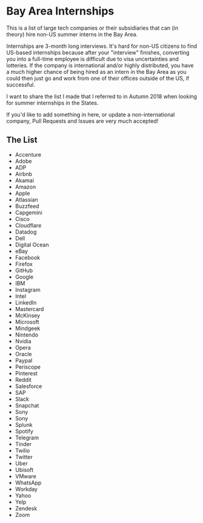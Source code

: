 # Bay Area Internships

This is a list of large tech companies or their subsidiaries that can (in theory) hire non-US summer interns in the Bay Area.

Internships are 3-month long interviews. It's hard for non-US citizens to find US-based internships because after your "interview" finishes, converting you into a full-time employee is difficult due to visa uncertainties and lotteries. If the company is international and/or highly distributed, you have a much higher chance of being hired as an intern in the Bay Area as you could then just go and work from one of their offices outside of the US, if successful.

I want to share the list I made that I referred to in Autumn 2018 when looking for summer internships in the States.

If you'd like to add something in here, or update a non-international company, Pull Requests and Issues are very much accepted!

## The List

- Accenture
- Adobe
- ADP
- Airbnb
- Akamai
- Amazon
- Apple
- Atlassian
- Buzzfeed
- Capgemini
- Cisco
- Cloudflare
- Datadog
- Dell
- Digital Ocean
- eBay
- Facebook
- Firefox
- GitHub
- Google
- IBM
- Instagram
- Intel
- LinkedIn
- Mastercard
- McKinsey
- Microsoft
- Mindgeek
- Nintendo
- Nvidia
- Opera
- Oracle
- Paypal
- Periscope
- Pinterest
- Reddit
- Salesforce
- SAP
- Slack
- Snapchat
- Sony
- Sony
- Splunk
- Spotify
- Telegram
- Tinder
- Twilio
- Twitter
- Uber
- Ubisoft
- VMware
- WhatsApp
- Workday
- Yahoo
- Yelp
- Zendesk
- Zoom
